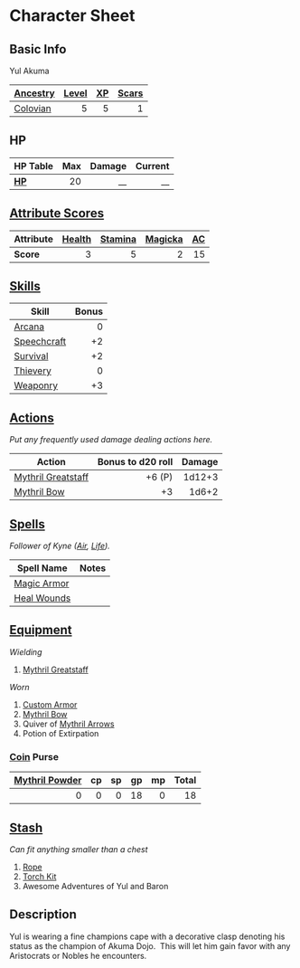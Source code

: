 # Character Sheet

## Basic Info

Yul Akuma

| [Ancestry](../../../Player%20Characters/Ancenstries/Ancestry.md)                             | [Level](../../../Player%20Characters/Progression/Level.md) | [XP](../../../Player%20Characters/Progression/Experience%20Points.md) | [Scars](../../../Player%20Characters/Progression/Scars.md) |
| :------------------------------------------------------------------------------------------- | ---------------------------------------------------------: | --------------------------------------------------------------------: | ---------------------------------------------------------: |
| [Colovian](../../../Player%20Characters/Ancenstries/The%20People%20of%20Mithrinia/Humans.md) |                                                          5 |                                                                     5 |                                                          1 |

## HP

| **HP Table**                                                                | Max | Damage | Current |
| :-------------------------------------------------------------------------- | --: | -----: | ------: |
| **[HP](../../../Player%20Characters/Derived%20Statistics/Hit%20Points.md)** |  20 |     __ |      __ |

## [Attribute Scores](../../../Player%20Characters/Attributes/Attribute%20Scores.md)

| Attribute | [Health](../../../Player%20Characters/Attributes/Health.md) | [Stamina](../../../Player%20Characters/Attributes/Stamina.md) | [Magicka](../../../Player%20Characters/Attributes/Magicka.md) | [AC](../../../Player%20Characters/Derived%20Statistics/Armor%20Class.md) |
| :-------- | ----------------------------------------------------------: | ------------------------------------------------------------: | ------------------------------------------------------------: | -----------------------------------------------------------------------: |
| **Score** |                                                           3 |                                                             5 |                                                             2 |                                                                       15 |

## [Skills](../../../Player%20Characters/Skills/Skills.md)

| Skill                                                             | Bonus |
| ----------------------------------------------------------------- | ----: |
| [Arcana](../../../Player%20Characters/Skills/Arcana.md)           |     0 |
| [Speechcraft](../../../Player%20Characters/Skills/Speechcraft.md) |    +2 |
| [Survival](../../../Player%20Characters/Skills/Survival.md)       |    +2 |
| [Thievery](../../../Player%20Characters/Skills/Thievery.md)       |     0 |
| [Weaponry](../../../Player%20Characters/Skills/Weaponry.md)       |    +3 |

## [Actions](../../../Game%20Procedures/Core%20Procedures/Action.md)

*Put any frequently used damage dealing actions here.*

| Action                                                                                                | Bonus to d20 roll | Damage |
| ----------------------------------------------------------------------------------------------------- | ----------------: | -----: |
| [Mythril Greatstaff](../../../Items%20and%20Gear/Weapons/Melee%20Weapons/Large%20Skilled%20Weapon.md) |            +6 (P) | 1d12+3 |
| [Mythril Bow](../../../Items%20and%20Gear/Weapons/Ranged%20Weapons/Medium%20Bow.md)                   |                +3 |  1d6+2 |

## [Spells](../../../Magic/Spells.md)

*Follower of Kyne ([Air](../../../Magic/Spells/Spell%20Domains/Air.md), [Life](../../../Magic/Spells/Spell%20Domains/Life.md)).*

| Spell Name                                                                          | Notes |
| ----------------------------------------------------------------------------------- | ----- |
| [Magic Armor](../../../Magic/Spells/Spells%20by%20Level/Level%201/Magic%20Armor.md) |       |
| [Heal Wounds](../../../Magic/Spells/Spells%20by%20Level/Level%201/Heal%20Wounds.md) |       |

## [Equipment](../../../Player%20Characters/Inventory/Equipment.md)

*Wielding*
1. [Mythril Greatstaff](../../../Items%20and%20Gear/Weapons/Melee%20Weapons/Large%20Skilled%20Weapon.md)

*Worn*
1. [Custom Armor](../../../Items%20and%20Gear/Armor/Silvered%20Armor/Silver%20Plate%20Armor.md)
2. [Mythril Bow](../../../Items%20and%20Gear/Weapons/Ranged%20Weapons/Medium%20Bow.md)
3. Quiver of [Mythril Arrows](../../../Items%20and%20Gear/Weapons/Ammo/Arrow.md)
4. Potion of Extirpation

### [Coin](../../Economy/Coins.md) Purse

| [Mythril Powder](../../../Magic/Spellcasting/Mythril.md) |  cp |  sp |  gp |  mp | Total |
| -------------------------------------------------------: | --: | --: | --: | --: | ----: |
|                                                        0 |   0 |   0 |  18 |   0 |    18 |

## [Stash](../../../Player%20Characters/Inventory/Stash.md)

*Can fit anything smaller than a chest*

1. [Rope](../../../Items%20and%20Gear/Gear/50%20Coins/Rope.md)
2. [Torch Kit](../../../Items%20and%20Gear/Gear/10%20Coins/Torch%20Kit.md)
3. Awesome Adventures of Yul and Baron

## Description

Yul is wearing a fine champions cape with a decorative clasp denoting his status as the champion of Akuma Dojo.  This will let him gain favor with any Aristocrats or Nobles he encounters.

